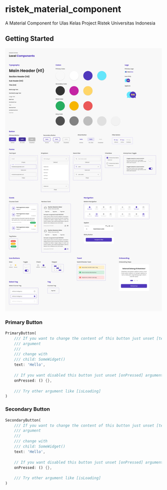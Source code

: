 # ristek_material_component

A Material Component for Ulas Kelas Project Ristek Universitas Indonesia

## Getting Started

![Alt text](https://github.com/fauziridwan1709/ristek_material_component/blob/master/assets/design-system.png?raw=true "Design System")

### Primary Button
```dart
PrimaryButton(
	/// If you want to change the content of this button just unset [text] 
	/// argument
	/// 
	/// change with 
	/// child: SomeWidget()
	text: 'Hello',
	
	// If you want disabled this button just unset [onPressed] argument
	onPressed: () {},

	/// Try other argument like [isLoading]
)
```

### Secondary Button
```dart
SecondaryButton(
	/// If you want to change the content of this button just unset [text] 
	/// argument
	/// 
	/// change with 
	/// child: SomeWidget()
	text: 'Hello',
	
	// If you want disabled this button just unset [onPressed] argument
	onPressed: () {},

	/// Try other argument like [isLoading]
)
```

